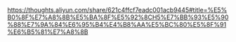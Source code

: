 https://thoughts.aliyun.com/share/621c4ffcf7eadc001acb9445#title=%E5%B0%8F%E7%A8%8B%E5%BA%8F%E5%92%8CH5%E7%BB%93%E5%90%88%E7%9A%84%E6%95%B4%E4%B8%AA%E5%BC%80%E5%8F%91%E6%B5%81%E7%A8%8B

